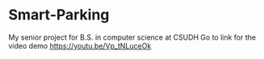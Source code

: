 # Smart-Parking
My senior project for B.S. in computer science at CSUDH
Go to link for the video demo
https://youtu.be/Vp_tNLuceOk

